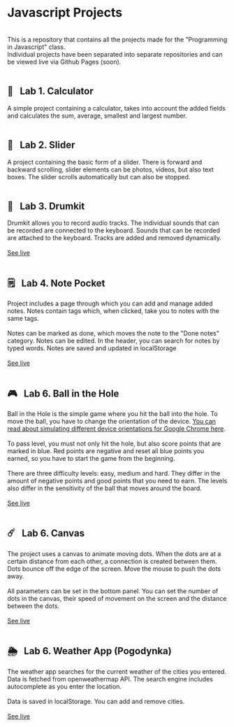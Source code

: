 <br />

# Javascript Projects
<br />
This is a repository that contains all the projects made for the "Programming in Javascript" class. <br />
Individual projects have been separated into separate repositories and can be viewed live via Github Pages (soon).
<br />
<br />

## 🧮&nbsp;&nbsp;&nbsp;Lab 1. Calculator 

A simple project containing a calculator, takes into account the added fields and calculates the sum, average, smallest and largest number.
<br />
<br />
## 📸&nbsp;&nbsp;&nbsp;Lab 2. Slider 

A project containing the basic form of a slider. There is forward and backward scrolling, slider elements can be photos, videos, but also text boxes.
The slider scrolls automatically but can also be stopped.
<br />
<br />
## 🥁&nbsp;&nbsp;&nbsp;Lab 3. Drumkit 

Drumkit allows you to record audio tracks. The individual sounds that can be recorded are connected to the keyboard. Sounds that can be recorded are attached to the keyboard. Tracks are added and removed dynamically.
<br />
<br />
[See live](https://juleenek.github.io/Drumkit/)
<br />
<br />
## 🗒&nbsp;&nbsp;&nbsp;Lab 4. Note Pocket 

Project includes a page through which you can add and manage added notes. Notes contain tags which, when clicked, take you to notes with the same tags. <br /><br />Notes can be marked as done, which moves the note to the "Done notes" category. Notes can be edited. In the header, you can search for notes by typed words. Notes are saved and updated in localStorage
<br />
<br />
[See live](https://juleenek.github.io/NotePocket/)
<br />
<br />
## 🎮&nbsp;&nbsp;&nbsp;Lab 6. Ball in the Hole

Ball in the Hole is the simple game where you hit the ball into the hole. To move the ball, you have to change the orientation of the device. [You can read about simulating different device orientations for Google Chrome here](https://developer.chrome.com/docs/devtools/sensors/#orientation). <br /><br /> To pass  level, you must not only hit the hole, but also score points that are marked in blue. Red points are negative and reset all blue points you earned, so you have to start the game from the beginning. <br /><br />There are three difficulty levels: easy, medium and hard. They differ in the amount of negative points and good points that you need to earn. The levels also differ in the sensitivity of the ball that moves around the board.
<br />
<br />
[See live](https://juleenek.github.io/Ball-in-the-hole/)
<br />
<br />
## ☄️&nbsp;&nbsp;&nbsp;Lab 6. Canvas 
The project uses a canvas to animate moving dots. When the dots are at a certain distance from each other, a connection is created between them. Dots bounce off the edge of the screen. Move the mouse to push the dots away. <br /><br />
All parameters can be set in the bottom panel. You can set the number of dots in the canvas, their speed of movement on the screen and the distance between the dots.
<br />
<br />
[See live](https://juleenek.github.io/Canvas-dots/)
<br />
<br />
## 🌦&nbsp;&nbsp;&nbsp;Lab 6. Weather App (Pogodynka)
The weather app searches for the current weather of the cities you entered. Data is fetched from openweathermap API. The search engine includes autocomplete as you enter the location. <br /><br /> Data is saved in localStorage. You can add and remove cities.
<br />
<br />
[See live](https://juleenek.github.io/Weather-app/)

